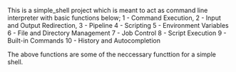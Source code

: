 This is a simple_shell project which is meant to act
as command line interpreter with basic functions below;
1 - Command Execution,
2 - Input and Output Redirection,
3 - Pipeline
4 - Scripting
5 - Environment Variables
6 - File and Directory Management
7 - Job Control
8 - Script Execution
9 - Built-in Commands
10 - History and Autocompletion

The above functions are some of the neccessary functtion
for a simple shell.

